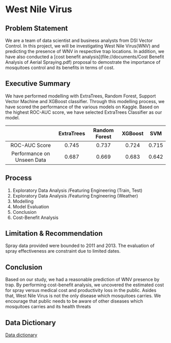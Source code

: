 # West Nile Virus

## Problem Statement

We are a team of data scientist and business analysts from DSI Vector Control. In this project, we will be investigating West Nile Virus(WNV) and predicting the presence of WNV in respective trap locations. In addition, we have also conducted a [cost benefit analysis](file://documents/Cost Benefit Analysis of Aerial Spraying.pdf) proposal to demostrate the importance of mosquitoes control and its benefits in terms of cost.

## Executive Summary

We have performed modelling with ExtraTrees, Random Forest, Support Vector Machine and XGBoost classifier. Through this modelling process, we have scored the performance of the various models on Kaggle. Based on the highest ROC-AUC score, we have selected ExtraTrees Classifier as our model.



|                            | ExtraTrees | Random Forest | XGBoost |  SVM  |
| :------------------------: | :--------: | :-----------: | :-----: | :---: |
|       ROC-AUC Score        |   0.745    |     0.737     |  0.724  | 0.715 |
| Performance on Unseen Data |   0.687    |     0.669     |  0.683  | 0.642 |

## Process

1. Exploratory Data Analysis /Featuring Engineering (Train, Test)
2. Exploratory Data Analysis /Featuring Engineering (Weather)
3. Modelling
4. Model Evaluation
5. Conclusion
6. Cost-Benefit Analysis



## Limitation & Recommendation



Spray data provided were bounded to 2011 and 2013.  The evaluation of spray effectiveness are constraint due to limited dates.



## Conclusion

Based on our study, we had a reasonable prediction of WNV presence by trap. By performing cost-benefit analysis, we uncovered the estimated cost for spray versus medical cost and productivity loss in the public. Asides that, West Nile Virus is not the only disease which mosquitoes carries. We encourage that public needs to be aware of other diseases which mosquitoes carries and its health threats



## Data Dictionary



[Data dictionary](https://github.com/alantancr/project4/blob/master/documents/noaa_weather_qclcd_documentation.pdf)



